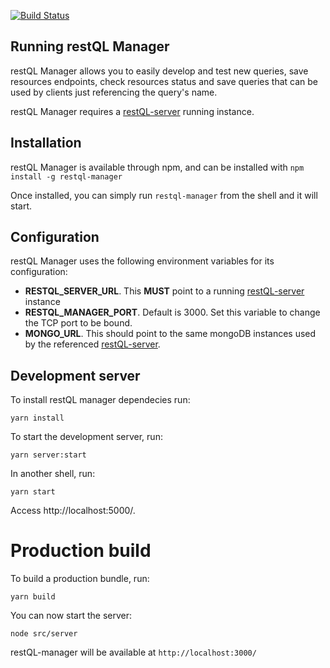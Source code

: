 [![Build Status](https://travis-ci.org/B2W-BIT/restQL-manager.svg?branch=new-routes)](https://travis-ci.org/B2W-BIT/restQL-manager)

## Running restQL Manager

restQL Manager allows you to easily develop and test new queries, save resources endpoints, check resources status and save queries that can be used by clients just referencing the query's name.

restQL Manager requires a [restQL-server](https://github.com/B2W-BIT/restQL-server) running instance.

## Installation

restQL Manager is available through npm, and can be installed with `npm install -g restql-manager`

Once installed, you can simply run `restql-manager` from the shell and it will start.

## Configuration

restQL Manager uses the following environment variables for its configuration:

- **RESTQL_SERVER_URL**. This **MUST** point to a running [restQL-server](https://github.com/B2W-BIT/restQL-server) instance
- **RESTQL_MANAGER_PORT**. Default is 3000. Set this variable to change the TCP port to be bound.
- **MONGO_URL**. This should point to the same mongoDB instances used by the referenced [restQL-server](https://github.com/B2W-BIT/restQL-server).


## Development server


To install restQL manager dependecies run:

```shell
yarn install
```

To start the development server, run:

```shell
yarn server:start
```

In another shell, run:

```shell
yarn start
```

Access http://localhost:5000/.


# Production build

To build a production bundle, run:

```shell
yarn build
```

You can now start the server:

```shell
node src/server
```

restQL-manager will be available at `http://localhost:3000/`

